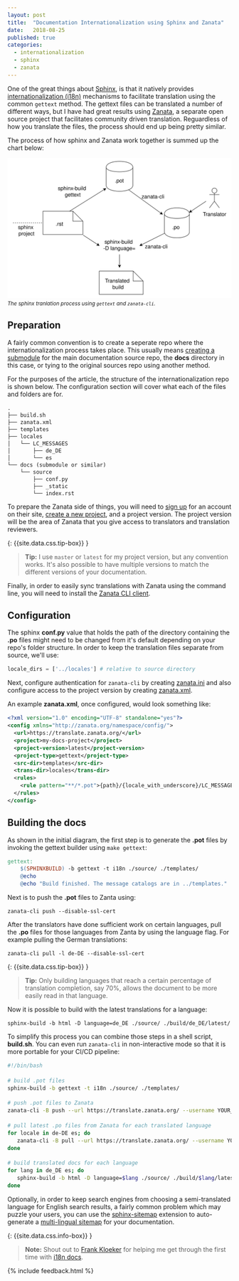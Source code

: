 ```yaml
---
layout: post
title:  "Documentation Internationalization using Sphinx and Zanata"
date:   2018-08-25
published: true
categories:
  - internationalization
  - sphinx
  - zanata
---
```


One of the great things about [Sphinx](http://www.sphinx-doc.org/en/stable/), is
that it natively provides [internationalization (i18n)](http://www.sphinx-doc.org/en/master/intl.html)
mechanisms to facilitate translation using the common `gettext` method. The
gettext files can be translated a number of different ways, but I have had
great results using [Zanata](http://zanata.org/), a separate open source project
that facilitates community driven translation. Reguardless of how you translate
the files, the process should end up being pretty similar.

The process of how sphinx and Zanata work together is summed up the chart below:

![Sphinx translation flow](/assets/images/posts/sphinx-translation-flow.svg) <small><i>The sphinx tranlation process using `gettext` and `zanata-cli`.</i></small>

## Preparation

A fairly common convention is to create a seperate repo where the internationalization
process takes place. This usually means [creating a submodule](https://chrisjean.com/git-submodules-adding-using-removing-and-updating/)
for the main documentation source repo, the **docs** directory in this case, or
tying to the original sources repo using another method.

For the purposes of the article, the structure of the internationalization repo
is shown below. The configuration section will cover what each of the files and
folders are for.

```
.
├── build.sh
├── zanata.xml
├── templates
├── locales
│   └── LC_MESSAGES
│       ├── de_DE
│       └── es
└── docs (submodule or similar)
    └── source
        ├── conf.py
        ├── _static
        └── index.rst
```

To prepare the Zanata side of things, you will need to [sign up](https://translate.zanata.org/)
for an account on their site, [create a new project](http://docs.zanata.org/en/release/user-guide/projects/create-project/),
and a project version. The project version will be the area of Zanata that you
give access to translators and translation reviewers.

{: {{site.data.css.tip-box}} }
> **Tip:** I use `master` or `latest` for my project version, but any convention
> works. It's also possible to have multiple versions to match the different
> versions of your documentation.

Finally, in order to easily sync translations with Zanata using the command
line, you will need to install the [Zanata CLI client](http://docs.zanata.org/en/release/client/).

## Configuration

The sphinx **conf.py** value that holds the path of the directory containing the
**.po** files might need to be changed from it's default depending on your
repo's folder structure. In order to keep the translation files separate from
source, we'll use:

```python
locale_dirs = ['../locales'] # relative to source directory
```

Next, configure authentication for `zanata-cli` by creating [zanata.ini](http://docs.zanata.org/en/release/client/configuration/)
and also configure access to the project version by creating [zanata.xml](http://docs.zanata.org/en/release/client/configuration/).

An example **zanata.xml**, once configured, would look something like:

```xml
<?xml version="1.0" encoding="UTF-8" standalone="yes"?>
<config xmlns="http://zanata.org/namespace/config/">
  <url>https://translate.zanata.org/</url>
  <project>my-docs-project</project>
  <project-version>latest</project-version>
  <project-type>gettext</project-type>
  <src-dir>templates</src-dir>
  <trans-dir>locales</trans-dir>
  <rules>
    <rule pattern="**/*.pot">{path}/{locale_with_underscore}/LC_MESSAGES/{filename}.po</rule>
  </rules>
</config>
```

## Building the docs

As shown in the initial diagram, the first step is to generate the **.pot** files
by invoking the gettext builder using `make gettext`:

```makefile
gettext:
	$(SPHINXBUILD) -b gettext -t i18n ./source/ ./templates/
	@echo
	@echo "Build finished. The message catalogs are in ../templates."
```

Next is to push the **.pot** files to Zanta using:

```
zanata-cli push --disable-ssl-cert
```

After the translators have done sufficient work on certain languages, pull the
**.po** files for those languages from Zanta by using the language flag. For
example pulling the German translations:

```
zanata-cli pull -l de-DE --disable-ssl-cert
```

{: {{site.data.css.tip-box}} }
> **Tip:** Only building languages that reach a certain percentage of
translation completion, say 70%, allows the document to be more easily read in
that language.

Now it is possible to build with the latest translations for a language:

```
sphinx-build -b html -D language=de_DE ./source/ ./build/de_DE/latest/
```

To simplify this process you can combine those steps in a shell script,
**build.sh**. You can even run `zanata-cli` in non-interactive mode so that it
is more portable for your CI/CD pipeline:

```bash
#!/bin/bash

# build .pot files
sphinx-build -b gettext -t i18n ./source/ ./templates/

# push .pot files to Zanata
zanata-cli -B push --url https://translate.zanata.org/ --username YOUR_USERNAME --key YOUR_KEY --disable-ssl-cert

# pull latest .po files from Zanata for each translated language
for locale in de-DE es; do
   zanata-cli -B pull --url https://translate.zanata.org/ --username YOUR_USERNAME --key YOUR_KEY -l $locale --disable-ssl-cert
done

# build translated docs for each language
for lang in de_DE es; do
   sphinx-build -b html -D language=$lang ./source/ ./build/$lang/latest
done
```

Optionally, in order to keep search engines from choosing a
semi-translated language for English search results, a fairly common problem which may puzzle
your users, you can use the [sphinx-sitemap](https://github.com/jdillard/sphinx-sitemap)
extension to auto-generate a [multi-lingual sitemap](https://en.wikipedia.org/wiki/Sitemaps#Multilingual_and_multinational_Sitemaps) for your documentation.

{: {{site.data.css.info-box}} }
> **Note:** Shout out to [Frank Kloeker](https://github.com/eumel8) for helping
me get through the first time with [i18n docs](http://docs-i18n.readthedocs.io/en/latest/sphinx.html).

{% include feedback.html %}
